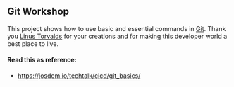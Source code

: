 Git Workshop
----------------------------------------

This project shows how to use basic and essential commands in [Git](https://en.wikipedia.org/wiki/Git). Thank you [Linus Torvalds](https://en.wikipedia.org/wiki/Linus_Torvalds) for your creations and for making this developer world a best place to live.

#### Read this as reference:

* https://josdem.io/techtalk/cicd/git_basics/
